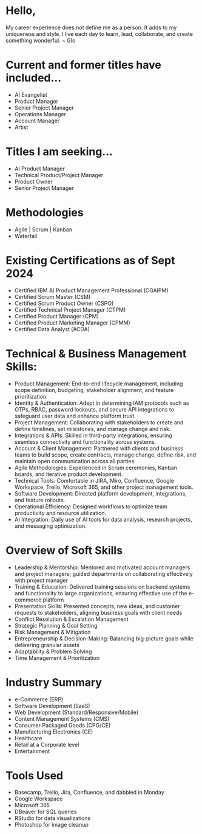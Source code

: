Hello, 
==============

My career experience does not define me as a person. It adds to my uniqueness and style. I live each day to learn, lead, collaborate, and create something wonderful. ~ Glo

Current and former titles have included...
================
+ AI Evangelist
+ Product Manager
+ Senior Project Manager
+ Operations Manager
+ Account Manager
+ Artist 


Titles I am seeking...
================
+ AI Product Manager
+ Technical Product/Project Manager
+ Product Owner
+ Senior Project Manager


Methodologies
================
+ Agile | Scrum | Kanban 
+ Waterfall


Existing Certifications as of Sept 2024
================
+	Certified IBM AI Product Management Professional (CGAIPM)
+	Certified Scrum Master (CSM)
+	Certified Scrum Product Owner (CSPO)
+	Certified Technical Project Manager (CTPM)
+	Certified Product Manager (CPM)
+	Certified Product Marketing Manager (CPMM)
+	Certified Data Analyst (ACDA)


Technical & Business Management Skills:
=====================
+	Product Management: End-to-end lifecycle management, including scope definition, budgeting, stakeholder alignment, and feature prioritization.
+	Identity & Authentication: Adept in determining IAM protocols such as OTPs, RBAC, password lockouts, and secure API integrations to safeguard user data and enhance platform trust.
+	Project Management: Collaborating with stakeholders to create and define timelines, set milestones, and manage change and risk.
+	Integrations & APIs: Skilled in third-party integrations, ensuring seamless connectivity and functionality across systems.
+	Account & Client Management: Partnered with clients and business teams to build scope, create contracts, manage change, define risk, and maintain open communication across all parties.
+	Agile Methodologies: Experienced in Scrum ceremonies, Kanban boards, and iterative product development.
+	Technical Tools: Comfortable in JIRA, Miro, Confluence, Google Workspace, Trello, Microsoft 365, and other project management tools.
+	Software Development: Directed platform development, integrations, and feature rollouts.
+	Operational Efficiency: Designed workflows to optimize team productivity and resource utilization.
+ AI Integration: Daily use of AI tools for data analysis, research projects, and messaging optimization.


Overview of Soft Skills
=====================
+	Leadership & Mentorship: Mentored and motivated account managers and project managers; guided departments on collaborating effectively with project manager
+	Training & Education: Delivered training sessions on backend systems and functionality to large organizations, ensuring effective use of the e-commerce platform
+	Presentation Skills: Presented concepts, new ideas, and customer requests to stakeholders, aligning business goals with client needs
+	Conflict Resolution & Escalation Management
+	Strategic Planning & Goal Setting
+	Risk Management & Mitigation
+	Entrepreneurship & Decision-Making: Balancing big-picture goals while delivering granular assets
+	Adaptability & Problem Solving
+	Time Management & Prioritization

Industry Summary
=========================
+ e-Commerce (ERP)						
+ Software Development (SaaS)					
+ Web Development (Standard/Responsive/Mobile)			
+ Content Management Systems (CMS)				
+ Consumer Packaged Goods (CPG/CE) 				 
+ Manufacturing Electronics (CE)						
+ Healthcare									
+ Retail at a Corporate level
+ Entertainment 


Tools Used
=========================
+ Basecamp, Trello, Jira, Confluence, and dabbled in Monday
+ Google Workspace
+ Microsoft 365
+ DBeaver for SQL queries
+ RStudio for data visualizations	
+ Photoshop for image cleanup



